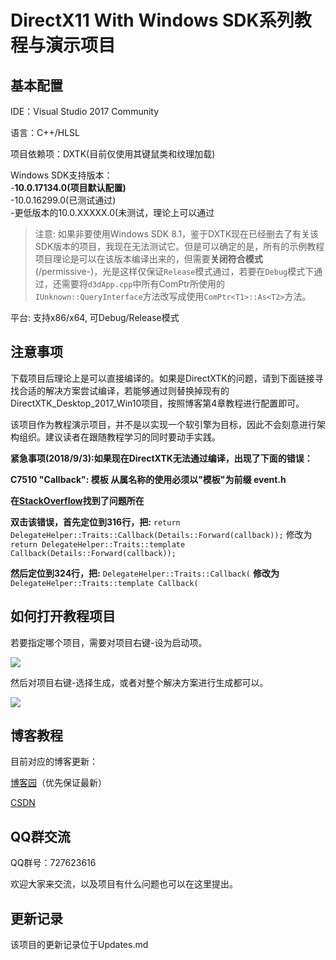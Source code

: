 # DirectX11 With Windows SDK系列教程与演示项目

## 基本配置
IDE：Visual Studio 2017 Community

语言：C++/HLSL

项目依赖项：DXTK(目前仅使用其键鼠类和纹理加载)

Windows SDK支持版本：</br>
-**10.0.17134.0(项目默认配置)**</br>
-10.0.16299.0(已测试通过)</br>
-更低版本的10.0.XXXXX.0(未测试，理论上可以通过</br>

> 注意: 如果非要使用Windows SDK 8.1，鉴于DXTK现在已经删去了有关该SDK版本的项目，我现在无法测试它。但是可以确定的是，所有的示例教程项目理论是可以在该版本编译出来的，但需要**关闭符合模式**(/permissive-)，光是这样仅保证`Release`模式通过，若要在`Debug`模式下通过，还需要将`d3dApp.cpp`中所有ComPtr所使用的`IUnknown::QueryInterface`方法改写成使用`ComPtr<T1>::As<T2>`方法。

平台: 支持x86/x64, 可Debug/Release模式


## 注意事项
下载项目后理论上是可以直接编译的。如果是DirectXTK的问题，请到下面链接寻找合适的解决方案尝试编译，若能够通过则替换掉现有的DirectXTK_Desktop_2017_Win10项目，按照博客第4章教程进行配置即可。

该项目作为教程演示项目，并不是以实现一个软引擎为目标，因此不会刻意进行架构组织。建议读者在跟随教程学习的同时要动手实践。

**紧急事项(2018/9/3):如果现在DirectXTK无法通过编译，出现了下面的错误：**</font>

**C7510 "Callback": 模板 从属名称的使用必须以"模板"为前缀 event.h**</font>

**在**[**StackOverflow**](https://stackoverflow.com/questions/51864528/update-visual-studio-2017-now-getting-compile-error-c7510-callback-use-of-d)**找到了问题所在**

**双击该错误，首先定位到316行，把:** `return DelegateHelper::Traits::Callback(Details::Forward(callback));` 修改为 `return DelegateHelper::Traits::template Callback(Details::Forward(callback));`

**然后定位到324行，把:** `DelegateHelper::Traits::Callback(` **修改为** `DelegateHelper::Traits::template Callback(`

## 如何打开教程项目
若要指定哪个项目，需要对项目右键-设为启动项。

![](https://github.com/MKXJun/DirectX11-With-Windows-SDK/blob/master/MarkdownFiles/001.jpg)

然后对项目右键-选择生成，或者对整个解决方案进行生成都可以。

![](https://github.com/MKXJun/DirectX11-With-Windows-SDK/blob/master/MarkdownFiles/002.jpg)

## 博客教程

目前对应的博客更新：

[博客园](https://www.cnblogs.com/X-Jun/p/9028764.html)（优先保证最新）

[CSDN](https://blog.csdn.net/x_jun96/article/details/80293670)

## QQ群交流

QQ群号：727623616

欢迎大家来交流，以及项目有什么问题也可以在这里提出。


## 更新记录

该项目的更新记录位于Updates.md

